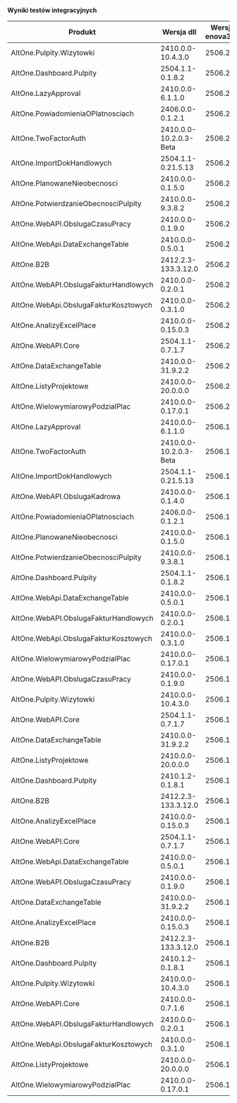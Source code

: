**Wyniki testów integracyjnych**

| Produkt                               | Wersja dll             | Wersja enova365 | Data testu       | Status |
|---------------------------------------|------------------------|-----------------|------------------|--------|
| AltOne.Pulpity.Wizytowki              | 2410.0.0-10.4.3.0      | 2506.2.4        | 07.09.2025 15:06 | ✅     |
| AltOne.Dashboard.Pulpity              | 2504.1.1-0.1.8.2       | 2506.2.4        | 07.09.2025 15:06 | ✅     |
| AltOne.LazyApproval                   | 2410.0.0-6.1.1.0       | 2506.2.4        | 05.09.2025 13:25 | ✅     |
| AltOne.PowiadomieniaOPlatnosciach     | 2406.0.0-0.1.2.1       | 2506.2.4        | 05.09.2025 13:25 | ✅     |
| AltOne.TwoFactorAuth                  | 2410.0.0-10.2.0.3-Beta | 2506.2.4        | 05.09.2025 13:25 | ✅     |
| AltOne.ImportDokHandlowych            | 2504.1.1-0.21.5.13     | 2506.2.4        | 05.09.2025 13:25 | ✅     |
| AltOne.PlanowaneNieobecnosci          | 2410.0.0-0.1.5.0       | 2506.2.4        | 05.09.2025 13:25 | ✅     |
| AltOne.PotwierdzanieObecnosciPulpity  | 2410.0.0-9.3.8.2       | 2506.2.4        | 05.09.2025 13:25 | ✅     |
| AltOne.WebAPI.ObslugaCzasuPracy       | 2410.0.0-0.1.9.0       | 2506.2.4        | 05.09.2025 13:25 | ✅     |
| AltOne.WebApi.DataExchangeTable       | 2410.0.0-0.5.0.1       | 2506.2.4        | 05.09.2025 13:25 | ✅     |
| AltOne.B2B                            | 2412.2.3-133.3.12.0    | 2506.2.4        | 05.09.2025 13:25 | ✅     |
| AltOne.WebAPI.ObslugaFakturHandlowych | 2410.0.0-0.2.0.1       | 2506.2.4        | 05.09.2025 13:25 | ✅     |
| AltOne.WebApi.ObslugaFakturKosztowych | 2410.0.0-0.3.1.0       | 2506.2.4        | 05.09.2025 13:25 | ✅     |
| AltOne.AnalizyExcelPlace              | 2410.0.0-0.15.0.3      | 2506.2.4        | 05.09.2025 13:25 | ✅     |
| AltOne.WebAPI.Core                    | 2504.1.1-0.7.1.7       | 2506.2.4        | 05.09.2025 13:25 | ✅     |
| AltOne.DataExchangeTable              | 2410.0.0-31.9.2.2      | 2506.2.4        | 05.09.2025 13:25 | ✅     |
| AltOne.ListyProjektowe                | 2410.0.0-20.0.0.0      | 2506.2.4        | 05.09.2025 13:25 | ✅     |
| AltOne.WielowymiarowyPodzialPlac      | 2410.0.0-0.17.0.1      | 2506.2.4        | 05.09.2025 13:25 | ✅     |
| AltOne.LazyApproval                   | 2410.0.0-6.1.1.0       | 2506.1.3        | 05.09.2025 11:38 | ✅     |
| AltOne.TwoFactorAuth                  | 2410.0.0-10.2.0.3-Beta | 2506.1.3        | 04.09.2025 15:40 | ✅     |
| AltOne.ImportDokHandlowych            | 2504.1.1-0.21.5.13     | 2506.1.3        | 04.09.2025 14:08 | ✅     |
| AltOne.WebAPI.ObslugaKadrowa          | 2410.0.0-0.1.4.0       | 2506.1.3        | 04.09.2025 14:08 | ✅     |
| AltOne.PowiadomieniaOPlatnosciach     | 2406.0.0-0.1.2.1       | 2506.1.3        | 04.09.2025 14:05 | ✅     |
| AltOne.PlanowaneNieobecnosci          | 2410.0.0-0.1.5.0       | 2506.1.3        | 01.09.2025 16:20 | ✅     |
| AltOne.PotwierdzanieObecnosciPulpity  | 2410.0.0-9.3.8.1       | 2506.1.3        | 01.09.2025 16:20 | ✅     |
| AltOne.Dashboard.Pulpity              | 2504.1.1-0.1.8.2       | 2506.1.3        | 01.09.2025 15:30 | ✅     |
| AltOne.WebApi.DataExchangeTable       | 2410.0.0-0.5.0.1       | 2506.1.3        | 18.08.2025 21:16 | ✅     |
| AltOne.WebAPI.ObslugaFakturHandlowych | 2410.0.0-0.2.0.1       | 2506.1.3        | 18.08.2025 21:16 | ✅     |
| AltOne.WebApi.ObslugaFakturKosztowych | 2410.0.0-0.3.1.0       | 2506.1.3        | 18.08.2025 21:16 | ✅     |
| AltOne.WielowymiarowyPodzialPlac      | 2410.0.0-0.17.0.1      | 2506.1.3        | 18.08.2025 21:16 | ✅     |
| AltOne.WebAPI.ObslugaCzasuPracy       | 2410.0.0-0.1.9.0       | 2506.1.3        | 18.08.2025 21:16 | ✅     |
| AltOne.Pulpity.Wizytowki              | 2410.0.0-10.4.3.0      | 2506.1.3        | 18.08.2025 21:16 | ✅     |
| AltOne.WebAPI.Core                    | 2504.1.1-0.7.1.7       | 2506.1.3        | 18.08.2025 21:16 | ✅     |
| AltOne.DataExchangeTable              | 2410.0.0-31.9.2.2      | 2506.1.3        | 18.08.2025 21:16 | ✅     |
| AltOne.ListyProjektowe                | 2410.0.0-20.0.0.0      | 2506.1.3        | 18.08.2025 21:16 | ✅     |
| AltOne.Dashboard.Pulpity              | 2410.1.2-0.1.8.1       | 2506.1.3        | 18.08.2025 21:16 | ✅     |
| AltOne.B2B                            | 2412.2.3-133.3.12.0    | 2506.1.3        | 18.08.2025 21:16 | ✅     |
| AltOne.AnalizyExcelPlace              | 2410.0.0-0.15.0.3      | 2506.1.3        | 18.08.2025 21:16 | ✅     |
| AltOne.WebAPI.Core                    | 2504.1.1-0.7.1.7       | 2506.1.2        | 12.08.2025 17:24 | ✅     |
| AltOne.WebApi.DataExchangeTable       | 2410.0.0-0.5.0.1       | 2506.1.2        | 07.08.2025 21:04 | ✅     |
| AltOne.WebAPI.ObslugaCzasuPracy       | 2410.0.0-0.1.9.0       | 2506.1.2        | 06.08.2025 13:32 | ✅     |
| AltOne.DataExchangeTable              | 2410.0.0-31.9.2.2      | 2506.1.2        | 04.08.2025 23:31 | ✅     |
| AltOne.AnalizyExcelPlace              | 2410.0.0-0.15.0.3      | 2506.1.2        | 04.08.2025 23:09 | ✅     |
| AltOne.B2B                            | 2412.2.3-133.3.12.0    | 2506.1.2        | 04.08.2025 23:09 | ✅     |
| AltOne.Dashboard.Pulpity              | 2410.1.2-0.1.8.1       | 2506.1.2        | 04.08.2025 23:09 | ✅     |
| AltOne.Pulpity.Wizytowki              | 2410.0.0-10.4.3.0      | 2506.1.2        | 04.08.2025 23:09 | ✅     |
| AltOne.WebAPI.Core                    | 2410.0.0-0.7.1.6       | 2506.1.2        | 04.08.2025 23:09 | ✅     |
| AltOne.WebAPI.ObslugaFakturHandlowych | 2410.0.0-0.2.0.1       | 2506.1.2        | 04.08.2025 23:09 | ✅     |
| AltOne.WebApi.ObslugaFakturKosztowych | 2410.0.0-0.3.1.0       | 2506.1.2        | 04.08.2025 23:09 | ✅     |
| AltOne.ListyProjektowe                | 2410.0.0-20.0.0.0      | 2506.1.2        | 04.08.2025 23:09 | ✅     |
| AltOne.WielowymiarowyPodzialPlac      | 2410.0.0-0.17.0.1      | 2506.1.2        | 04.08.2025 23:09 | ✅     |
